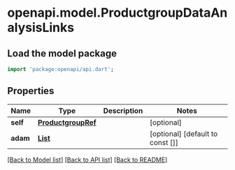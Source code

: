 # openapi.model.ProductgroupDataAnalysisLinks

## Load the model package
```dart
import 'package:openapi/api.dart';
```

## Properties
Name | Type | Description | Notes
------------ | ------------- | ------------- | -------------
**self** | [**ProductgroupRef**](ProductgroupRef.md) |  | [optional] 
**adam** | [**List<AdamProductRefElement>**](AdamProductRefElement.md) |  | [optional] [default to const []]

[[Back to Model list]](../README.md#documentation-for-models) [[Back to API list]](../README.md#documentation-for-api-endpoints) [[Back to README]](../README.md)


